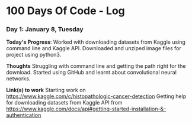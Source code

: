 # 100 Days Of Code - Log

### Day 1: January 8, Tuesday

**Today's Progress**: Worked with downloading datasets from Kaggle using command line and Kaggle API. Downloaded and unziped image files for project using python3. 

**Thoughts** Struggling with command line and getting the path right for the download. Started using GitHub and learnt about convolutional neural networks.  

**Link(s) to work**
Starting work on https://www.kaggle.com/c/histopathologic-cancer-detection
Getting help for downloading datasets from Kaggle API from https://www.kaggle.com/docs/api#getting-started-installation-&-authentication


